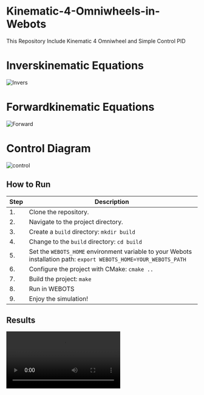 # Kinematic-4-Omniwheels-in-Webots
  This Repository Include Kinematic 4 Omniwheel and Simple Control PID

# Inverskinematic Equations

![Invers](https://github.com/MasdikaAliman/Kinematic-4-Omniwheels-in-Webots/assets/132833231/db91ee79-1970-4258-9cfb-5f7aeda2716c)

# Forwardkinematic Equations

![Forward](https://github.com/MasdikaAliman/Kinematic-4-Omniwheels-in-Webots/assets/132833231/e23c5d06-d3ea-434c-9ec1-76eecee8657c)

# Control Diagram

![control](https://github.com/MasdikaAliman/Kinematic-4-Omniwheels-in-Webots/assets/132833231/64ec6519-9fea-4a99-8936-f4547ba27266)


## How to Run

| Step | Description |
|------|-------------|
| 1.   | Clone the repository. |
| 2.   | Navigate to the project directory. |
| 3.   | Create a `build` directory: `mkdir build` |
| 4.   | Change to the `build` directory: `cd build` |
| 5.   | Set the `WEBOTS_HOME` environment variable to your Webots installation path: `export WEBOTS_HOME=YOUR_WEBOTS_PATH` |
| 6.   | Configure the project with CMake: `cmake ..` |
| 7.   | Build the project: `make` |
| 8.   | Run in WEBOTS|
| 9.   | Enjoy the simulation! |

## Results
![CircleTrack]([https://github.com/MasdikaAliman/Kinematic-4-Omniwheels-in-Webots/assets/132833231/64ec6519-9fea-4a99-8936-f4547ba27266](https://github.com/MasdikaAliman/Kinematic-4-Omniwheels-in-Webots/blob/master/img/CircleTrack-2023-11-30_07.31.57.mp4)https://github.com/MasdikaAliman/Kinematic-4-Omniwheels-in-Webots/blob/master/img/CircleTrack-2023-11-30_07.31.57.mp4)
